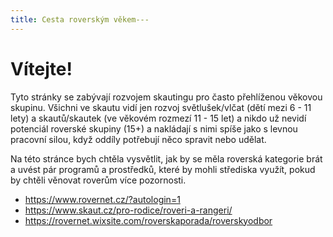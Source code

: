 ```yaml
---
title: Cesta roverským věkem---
---
```

# Vítejte!  

Tyto stránky se zabývají rozvojem skautingu pro často přehlíženou věkovou skupinu. Všichni ve skautu vidí jen rozvoj světlušek/vlčat (dětí mezi 6 - 11 lety) a skautů/skautek (ve věkovém rozmezí 11 - 15 let) a nikdo už nevidí potenciál roverské skupiny (15+) a nakládají s nimi spíše jako s levnou pracovní silou, když oddíly potřebují něco spravit nebo udělat.

Na této stránce bych chtěla vysvětlit, jak by se měla roverská kategorie brát a uvést pár programů a prostředků, které by mohli střediska využít, pokud by chtěli věnovat roverům více pozornosti.

- https://www.rovernet.cz/?autologin=1
- https://www.skaut.cz/pro-rodice/roveri-a-rangeri/
- https://rovernet.wixsite.com/roverskaporada/roverskyodbor

